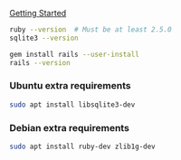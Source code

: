 ---
---

[Getting Started](https://guides.rubyonrails.org/getting_started.html)

```bash
ruby --version  # Must be at least 2.5.0
sqlite3 --version

gem install rails --user-install
rails --version
```

### Ubuntu extra requirements
```bash
sudo apt install libsqlite3-dev
```

### Debian extra requirements
```bash
sudo apt install ruby-dev zlib1g-dev
```
